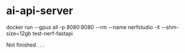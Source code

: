 # ai-api-server

docker run --gpus all -p 8080:8080 --rm --name nerfstudio -it --shm-size=12gb test-nerf-fastapi

Not finished . . .